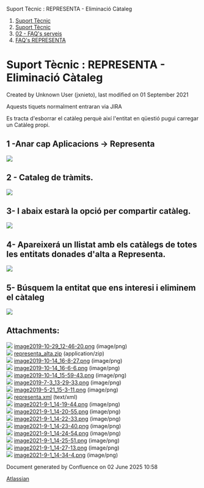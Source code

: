 Suport Tècnic : REPRESENTA - Eliminació Càtaleg  

1.  [Suport Tècnic](index.md)
2.  [Suport Tècnic](13893782.md)
3.  [02 - FAQ's serveis](26313393.md)
4.  [FAQ's REPRESENTA](28705611.md)

Suport Tècnic : REPRESENTA - Eliminació Càtaleg
===============================================

Created by Unknown User (jxnieto), last modified on 01 September 2021

Aquests tiquets normalment entraran via JIRA

Es tracta d'esborrar el catàleg perquè així l'entitat en qüestió pugui carregar un Catàleg propi.

  
1 -Anar cap Aplicacions → Representa
---------------------------------------

![](attachments/61931522/61931534.png)

2 - Cataleg de tràmits.
-----------------------

![](attachments/61931522/61931535.png)

3- I abaix estarà la opció per compartir catàleg.
-------------------------------------------------

  

![](attachments/61931522/61931536.png)

  

4- Apareixerá un llistat amb els catàlegs de totes les entitats donades d'alta a Representa.
--------------------------------------------------------------------------------------------

![](attachments/61931522/61931537.png)

  

5- Búsquem la entitat que ens interesi i eliminem el càtaleg
------------------------------------------------------------

![](attachments/61931522/61931538.png)

  

  

Attachments:
------------

![](images/icons/bullet_blue.gif) [image2019-10-29\_12-46-20.png](attachments/61931522/61931523.png) (image/png)  
![](images/icons/bullet_blue.gif) [representa\_alta.zip](attachments/61931522/61931524.zip) (application/zip)  
![](images/icons/bullet_blue.gif) [image2019-10-14\_16-8-27.png](attachments/61931522/61931525.png) (image/png)  
![](images/icons/bullet_blue.gif) [image2019-10-14\_16-6-6.png](attachments/61931522/61931526.png) (image/png)  
![](images/icons/bullet_blue.gif) [image2019-10-14\_15-59-43.png](attachments/61931522/61931527.png) (image/png)  
![](images/icons/bullet_blue.gif) [image2019-7-3\_13-29-33.png](attachments/61931522/61931528.png) (image/png)  
![](images/icons/bullet_blue.gif) [image2019-5-21\_15-3-11.png](attachments/61931522/61931529.png) (image/png)  
![](images/icons/bullet_blue.gif) [representa.xml](attachments/61931522/61931530.xml) (text/xml)  
![](images/icons/bullet_blue.gif) [image2021-9-1\_14-19-44.png](attachments/61931522/61931531.png) (image/png)  
![](images/icons/bullet_blue.gif) [image2021-9-1\_14-20-55.png](attachments/61931522/61931532.png) (image/png)  
![](images/icons/bullet_blue.gif) [image2021-9-1\_14-22-33.png](attachments/61931522/61931533.png) (image/png)  
![](images/icons/bullet_blue.gif) [image2021-9-1\_14-23-40.png](attachments/61931522/61931534.png) (image/png)  
![](images/icons/bullet_blue.gif) [image2021-9-1\_14-24-54.png](attachments/61931522/61931535.png) (image/png)  
![](images/icons/bullet_blue.gif) [image2021-9-1\_14-25-51.png](attachments/61931522/61931536.png) (image/png)  
![](images/icons/bullet_blue.gif) [image2021-9-1\_14-27-13.png](attachments/61931522/61931537.png) (image/png)  
![](images/icons/bullet_blue.gif) [image2021-9-1\_14-34-4.png](attachments/61931522/61931538.png) (image/png)  

Document generated by Confluence on 02 June 2025 10:58

[Atlassian](http://www.atlassian.com/)